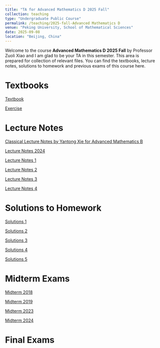 ```yaml
---
title: "TA for Advanced Mathematics D 2025 Fall"
collection: teaching
type: "Undergraduate Public Course"
permalink: /teaching/2025-fall-Advanced Mathematics D
venue: "Peking University, School of Mathematical Sciences"
date: 2025-09-08
location: "Beijing, China"
---
```


Welcome to the course **Advanced Mathematics D 2025 Fall** by Professor Zuoli Xiao and I am glad to be your TA in this semester. This area is prepared for collection of relevant files. You can find the textbooks, lecture notes, solutions to homework and previous exams of this course here.

Textbooks
======
[Textbook](../assets/textbook.pdf)

[Exercise](../assets/exercise.pdf)

Lecture Notes
======
[Classical Lecture Notes by Yantong Xie for Advanced Mathematics B](https://darkoxie.github.io/)

[Lecture Notes 2024](../assets/Lecture_Notes_2024.pdf)

[Lecture Notes 1](../assets/2025_Lecture_Notes_1.pdf)

[Lecture Notes 2](../assets/2025_Lecture_Notes_2.pdf)

[Lecture Notes 3](../assets/2025_Lecture_Notes_3.pdf)

[Lecture Notes 4](../assets/2025_Lecture_Notes_4.pdf)


Solutions to Homework
======
[Solutions 1](../assets/Solutions1.pdf)

[Solutions 2](../assets/Solutions2.pdf)

[Solutions 3](../assets/Solutions3.pdf)

[Solutions 4](../assets/Solutions_4.pdf)

[Solutions 5](../assets/Solutions_5.pdf)


Midterm Exams
======

[Midterm 2018](../assets/MidtermExam-Calculus2018.pdf)

[Midterm 2019](../assets/MidtermExam-Calculus2019.pdf)

[Midterm 2023](../assets/MidtermExam-Calculus2023.pdf)

[Midterm 2024](../assets/MidtermExam-Calculus2024.pdf)

Final Exams
======
